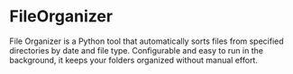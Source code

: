 # FileOrganizer
File Organizer is a Python tool that automatically sorts files from specified directories by date and file type. Configurable and easy to run in the background, it keeps your folders organized without manual effort.
